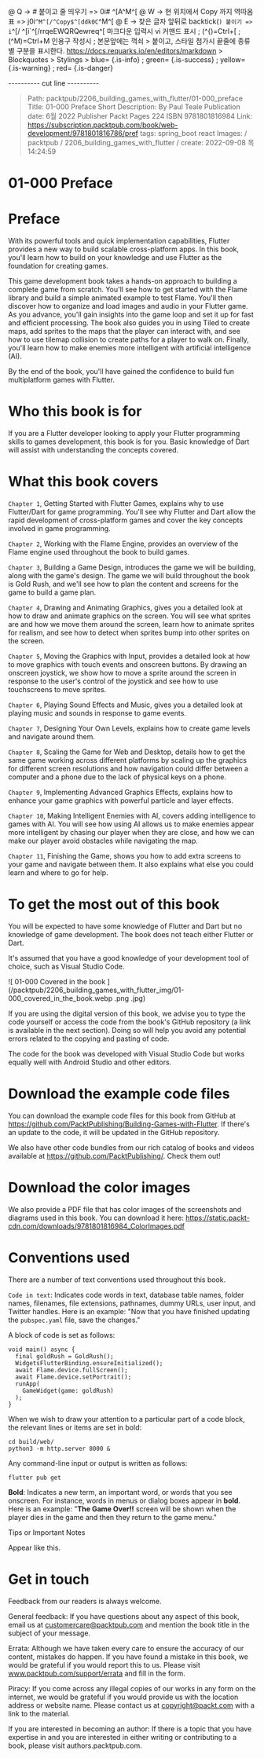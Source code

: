 @ Q -> # 붙이고 줄 띄우기 => 0i# ^[A^M^[
@ W -> 현 위치에서 Copy 까지 역따옴표 => j0i```^M^[/^Copy$^[ddk0C```^M^[
@ E -> 찾은 글자 앞뒤로 backtick(`) 붙이기 => i`^[/ ^[i`^[/rrqeEWQRQewreq^[
    마크다운 입력시 vi 커맨드 표시 ; (^{)=Ctrl+[ ; (^M)=Ctrl+M
    인용구 작성시 ; 본문앞에는 꺽쇠 > 붙이고, 스타일 첨가시 끝줄에 종류별 구분을 표시한다.
    https://docs.requarks.io/en/editors/markdown > Blockquotes > Stylings >
    blue= {.is-info} ; green= {.is-success} ; yellow= {.is-warning} ; red= {.is-danger}

---------- cut line ----------


> Path: packtpub/2206_building_games_with_flutter/01-000_preface
> Title: 01-000 Preface
> Short Description: By Paul Teale Publication date: 6월 2022 Publisher Packt Pages 224 ISBN 9781801816984
> Link: https://subscription.packtpub.com/book/web-development/9781801816786/pref
> tags: spring_boot react
> Images: / packtpub / 2206_building_games_with_flutter /
> create: 2022-09-08 목 14:24:59

# 01-000 Preface







# Preface
With its powerful tools and quick implementation capabilities, Flutter provides a new way to build scalable cross-platform apps. In this book, you'll learn how to build on your knowledge and use Flutter as the foundation for creating games.

This game development book takes a hands-on approach to building a complete game from scratch. You'll see how to get started with the Flame library and build a simple animated example to test Flame. You'll then discover how to organize and load images and audio in your Flutter game. As you advance, you'll gain insights into the game loop and set it up for fast and efficient processing. The book also guides you in using Tiled to create maps, add sprites to the maps that the player can interact with, and see how to use tilemap collision to create paths for a player to walk on. Finally, you'll learn how to make enemies more intelligent with artificial intelligence (AI).

By the end of the book, you'll have gained the confidence to build fun multiplatform games with Flutter.

# Who this book is for
If you are a Flutter developer looking to apply your Flutter programming skills to games development, this book is for you. Basic knowledge of Dart will assist with understanding the concepts covered.

# What this book covers
`Chapter 1`, Getting Started with Flutter Games, explains why to use Flutter/Dart for game programming. You'll see why Flutter and Dart allow the rapid development of cross-platform games and cover the key concepts involved in game programming.

`Chapter 2`, Working with the Flame Engine, provides an overview of the Flame engine used throughout the book to build games.

`Chapter 3`, Building a Game Design, introduces the game we will be building, along with the game's design. The game we will build throughout the book is Gold Rush, and we'll see how to plan the content and screens for the game to build a game plan.

`Chapter 4`, Drawing and Animating Graphics, gives you a detailed look at how to draw and animate graphics on the screen. You will see what sprites are and how we move them around the screen, learn how to animate sprites for realism, and see how to detect when sprites bump into other sprites on the screen.

`Chapter 5`, Moving the Graphics with Input, provides a detailed look at how to move graphics with touch events and onscreen buttons. By drawing an onscreen joystick, we show how to move a sprite around the screen in response to the user's control of the joystick and see how to use touchscreens to move sprites.

`Chapter 6`, Playing Sound Effects and Music, gives you a detailed look at playing music and sounds in response to game events.

`Chapter 7`, Designing Your Own Levels, explains how to create game levels and navigate around them.

`Chapter 8`, Scaling the Game for Web and Desktop, details how to get the same game working across different platforms by scaling up the graphics for different screen resolutions and how navigation could differ between a computer and a phone due to the lack of physical keys on a phone.

`Chapter 9`, Implementing Advanced Graphics Effects, explains how to enhance your game graphics with powerful particle and layer effects.

`Chapter 10`, Making Intelligent Enemies with AI, covers adding intelligence to games with AI. You will see how using AI allows us to make enemies appear more intelligent by chasing our player when they are close, and how we can make our player avoid obstacles while navigating the map.

`Chapter 11`, Finishing the Game, shows you how to add extra screens to your game and navigate between them. It also explains what else you could learn and where to go for help.

# To get the most out of this book
You will be expected to have some knowledge of Flutter and Dart but no knowledge of game development. The book does not teach either Flutter or Dart.

It's assumed that you have a good knowledge of your development tool of choice, such as Visual Studio Code.

![ 01-000 Covered in the book ](/packtpub/2206_building_games_with_flutter_img/01-000_covered_in_the_book.webp .png .jpg)

If you are using the digital version of this book, we advise you to type the code yourself or access the code from the book's GitHub repository (a link is available in the next section). Doing so will help you avoid any potential errors related to the copying and pasting of code.

The code for the book was developed with Visual Studio Code but works equally well with Android Studio and other editors.

# Download the example code files
You can download the example code files for this book from GitHub at https://github.com/PacktPublishing/Building-Games-with-Flutter. If there's an update to the code, it will be updated in the GitHub repository.

We also have other code bundles from our rich catalog of books and videos available at https://github.com/PacktPublishing/. Check them out!

# Download the color images
We also provide a PDF file that has color images of the screenshots and diagrams used in this book. You can download it here: https://static.packt-cdn.com/downloads/9781801816984_ColorImages.pdf

# Conventions used
There are a number of text conventions used throughout this book.

`Code in text`: Indicates code words in text, database table names, folder names, filenames, file extensions, pathnames, dummy URLs, user input, and Twitter handles. Here is an example: "Now that you have finished updating the `pubspec.yaml` file, save the changes."

A block of code is set as follows:
```
void main() async {
  final goldRush = GoldRush();
  WidgetsFlutterBinding.ensureInitialized();
  await Flame.device.fullScreen();
  await Flame.device.setPortrait();
  runApp(
    GameWidget(game: goldRush)
  );
}
```

When we wish to draw your attention to a particular part of a code block, the relevant lines or items are set in bold:
```
cd build/web/
python3 -m http.server 8000 &
```
Any command-line input or output is written as follows:
```
flutter pub get
```

**Bold**: Indicates a new term, an important word, or words that you see onscreen. For instance, words in menus or dialog boxes appear in **bold**. Here is an example: "**The Game Over!!** screen will be shown when the player dies in the game and then they return to the game menu."

Tips or Important Notes

Appear like this.

# Get in touch
Feedback from our readers is always welcome.

General feedback: If you have questions about any aspect of this book, email us at customercare@packtpub.com and mention the book title in the subject of your message.

Errata: Although we have taken every care to ensure the accuracy of our content, mistakes do happen. If you have found a mistake in this book, we would be grateful if you would report this to us. Please visit www.packtpub.com/support/errata and fill in the form.

Piracy: If you come across any illegal copies of our works in any form on the internet, we would be grateful if you would provide us with the location address or website name. Please contact us at copyright@packt.com with a link to the material.

If you are interested in becoming an author: If there is a topic that you have expertise in and you are interested in either writing or contributing to a book, please visit authors.packtpub.com.

